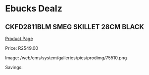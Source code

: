 
# Ebucks Dealz
## CKFD2811BLM SMEG SKILLET 28CM BLACK
[Product Page](https://www.ebucks.com/web/shop/productSelected.do?prodId=1170713321&catId=704983235)

Price: R2549.00

Image: /web/cms/system/galleries/pics/prodimg/75510.png

Savings: 


	